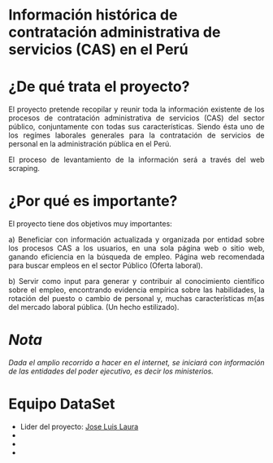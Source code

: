 
# **Información histórica de contratación administrativa de servicios (CAS) en el Perú**

# ¿De qué trata el proyecto?

<div style="text-align: justify">

El proyecto pretende recopilar y reunir toda la información existente de los procesos de contratación administrativa de servicios (CAS) del sector público, conjuntamente con todas sus características. Siendo ésta uno de los regímes laborales generales para la contratación de servicios de personal en la administración pública en el Perú.

El proceso de levantamiento de la información será a través del web scraping.

# ¿Por qué es importante?

El proyecto tiene dos objetivos muy importantes:

a) Beneficiar con información actualizada y organizada por entidad sobre los procesos CAS a los usuarios, en una sola página web o sitio web, ganando eficiencia en la búsqueda de empleo. Página web recomendada para buscar empleos en el sector Público (Oferta laboral).

b) Servir como input para generar y contribuir al conocimiento científico sobre el empleo, encontrando evidencia empírica sobre las habilidades, la rotación del puesto o cambio de personal y, muchas características m{as del mercado laboral pública. (Un hecho estilizado).

# ***Nota***

*Dada el amplio recorrido a hacer en el internet, se iniciará con información de las entidades del poder ejecutivo, es decir los ministerios.*

</div>

# **Equipo DataSet**

- Lider del proyecto: [Jose Luis Laura](https://github.com/JoseLuisLP)
-
-
-
